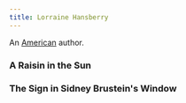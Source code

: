 ```yaml
---
title: Lorraine Hansberry
---
```


An [American](../index.html) author.

### A Raisin in the Sun

### The Sign in Sidney Brustein's Window

